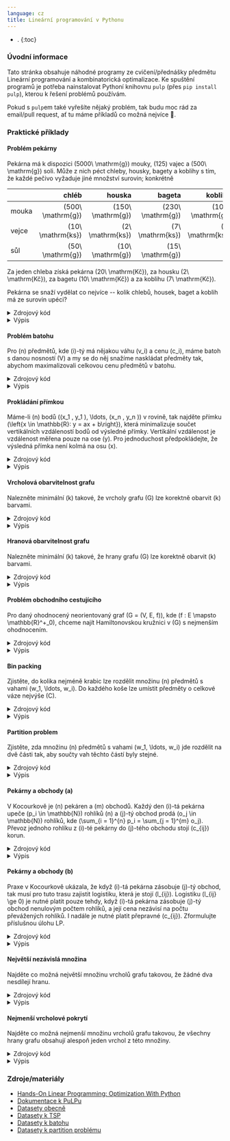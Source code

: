 ```yaml
---
language: cz
title: Lineární programování v Pythonu
---
```



- .
{:toc}

### Úvodní informace
Tato stránka obsahuje náhodné programy ze cvičení/přednášky předmětu Lineární programování a kombinatorická optimalizace. Ke spuštění programů je potřeba nainstalovat Pythoní knihovnu `pulp` (přes `pip install pulp`), kterou k řešení problémů používám.

Pokud s `pulp`em také vyřešíte nějaký problém, tak budu moc rád za email/pull request, ať tu máme příkladů co možná nejvíce 🙂.

### Praktické příklady

#### Problém pekárny
Pekárna má k dispozici \(5000\ \mathrm{g}\) mouky, \(125\) vajec a \(500\ \mathrm{g}\) soli.
Může z nich péct chleby, housky, bagety a koblihy s tím, že každé pečivo vyžaduje jiné množství surovin; konkrétně

|       | chléb               | houska              | bageta              | kobliha             |
| ---   | --:                 | --:                 | --:                 | --:                 |
| mouka | \(500\ \mathrm{g}\) | \(150\ \mathrm{g}\) | \(230\ \mathrm{g}\) | \(100\ \mathrm{g}\) |
| vejce | \(10\ \mathrm{ks}\) | \(2\ \mathrm{ks}\)  | \(7\ \mathrm{ks}\)  | \(1\ \mathrm{ks}\)  |
| sůl   | \(50\ \mathrm{g}\)  | \(10\ \mathrm{g}\)  | \(15\ \mathrm{g}\)  |                     |

Za jeden chleba získá pekárna \(20\ \mathrm{Kč}\), za housku \(2\ \mathrm{Kč}\), za bagetu \(10\ \mathrm{Kč}\) a za koblihu \(7\ \mathrm{Kč}\).

Pekárna se snaží vydělat co nejvíce -- kolik chlebů, housek, baget a koblih má ze surovin upéci?

<details>
	<summary class="code-summary">Zdrojový kód</summary>
	<div markdown="1">
```py
{% include linearni-programovani-v-pythonu/pekarna.py %}```
</div>
</details>

<details>
	<summary class="code-summary">Výpis</summary>
	<div markdown="1">
```
{% include linearni-programovani-v-pythonu/pekarna.out %}```
</div>
</details>

#### Problém batohu
Pro \(n\) předmětů, kde \(i\)-tý má nějakou váhu \(v_i\) a cenu \(c_i\), máme batoh s danou nosností \(V\) a my se do něj snažíme naskládat předměty tak, abychom maximalizovali celkovou cenu předmětů v batohu.

<details>
	<summary class="code-summary">Zdrojový kód</summary>
	<div markdown="1">
```py
{% include linearni-programovani-v-pythonu/batoh.py %}```
</div>
</details>

<details>
	<summary class="code-summary">Výpis</summary>
	<div markdown="1">
```
{% include linearni-programovani-v-pythonu/batoh.out %}```
</div>
</details>

#### Prokládání přímkou

Máme-li \(n\) bodů \((x_1 , y_1 ), \ldots, (x_n , y_n )\) v rovině, tak najděte přímku \(\left\{x \in \mathbb{R}: y = ax + b\right\}\), která minimalizuje součet vertikálních vzdáleností bodů od výsledné přímky. Vertikální vzdálenost je vzdálenost měřena pouze na ose \(y\). Pro jednoduchost předpokládejte, že výsledná přímka není kolmá na osu \(x\).

<details>
	<summary class="code-summary">Zdrojový kód</summary>
	<div markdown="1">
```py
{% include linearni-programovani-v-pythonu/prokladani.py %}```
</div>
</details>

<details>
	<summary class="code-summary">Výpis</summary>
	<div markdown="1">
```
{% include linearni-programovani-v-pythonu/prokladani.out %}```
</div>
</details>

#### Vrcholová obarvitelnost grafu

Nalezněte minimální \(k\) takové, že vrcholy grafu \(G\) lze korektně obarvit \(k\) barvami.

<details>
	<summary class="code-summary">Zdrojový kód</summary>
	<div markdown="1">
```py
{% include linearni-programovani-v-pythonu/obarvitelnost.py %}```
</div>
</details>

<details>
	<summary class="code-summary">Výpis</summary>
	<div markdown="1">
```
{% include linearni-programovani-v-pythonu/obarvitelnost.out %}```
</div>
</details>

#### Hranová obarvitelnost grafu

Nalezněte minimální \(k\) takové, že hrany grafu \(G\) lze korektně obarvit \(k\) barvami.

<details>
	<summary class="code-summary">Zdrojový kód</summary>
	<div markdown="1">
```py
{% include linearni-programovani-v-pythonu/obarvitelnost2.py %}```
</div>
</details>

<details>
	<summary class="code-summary">Výpis</summary>
	<div markdown="1">
```
{% include linearni-programovani-v-pythonu/obarvitelnost2.out %}```
</div>
</details>

#### Problém obchodního cestujícího
Pro daný ohodnocený neorientovaný graf \(G = (V, E, f)\), kde \(f : E \mapsto \mathbb{R}^+_0\), chceme najít Hamiltonovskou kružnici v \(G\) s nejmenším ohodnocením.

<details>
	<summary class="code-summary">Zdrojový kód</summary>
	<div markdown="1">
```py
{% include linearni-programovani-v-pythonu/tsp.py %}```
</div>
</details>

<details>
	<summary class="code-summary">Výpis</summary>
	<div markdown="1">
```
{% include linearni-programovani-v-pythonu/tsp.out %}```
</div>
</details>

#### Bin packing
Zjistěte, do kolika nejméně krabic lze rozdělit množinu \(n\) předmětů s vahami \(w_1, \ldots, w_i\). Do každého koše lze umístit předměty o celkové váze nejvýše \(C\).

<details>
	<summary class="code-summary">Zdrojový kód</summary>
	<div markdown="1">
```py
{% include linearni-programovani-v-pythonu/bin.py %}```
</div>
</details>

<details>
	<summary class="code-summary">Výpis</summary>
	<div markdown="1">
```
{% include linearni-programovani-v-pythonu/bin.out %}```
</div>
</details>

#### Partition problem
Zjistěte, zda množinu \(n\) předmětů s vahami \(w_1, \ldots, w_i\) jde rozdělit na dvě části tak, aby součty vah těchto částí byly stejné.

<details>
	<summary class="code-summary">Zdrojový kód</summary>
	<div markdown="1">
```py
{% include linearni-programovani-v-pythonu/partition.py %}```
</div>
</details>

<details>
	<summary class="code-summary">Výpis</summary>
	<div markdown="1">
```
{% include linearni-programovani-v-pythonu/partition.out %}```
</div>
</details>

#### Pekárny a obchody (a)
V Kocourkově je \(n\) pekáren a \(m\) obchodů. Každý den \(i\)-tá pekárna upeče \(p_i \in \mathbb{N}\) rohlíků \(n\) a \(j\)-tý obchod prodá \(o_j \in \mathbb{N}\) rohlíků, kde \(\sum_{i = 1}^{n} p_i = \sum_{j = 1}^{m} o_j\). Převoz jednoho rohlíku z \(i\)-té pekárny do \(j\)-tého obchodu stojí \(c_{ij}\) korun.

<details>
	<summary class="code-summary">Zdrojový kód</summary>
	<div markdown="1">
```py
{% include linearni-programovani-v-pythonu/ukol01-a.py %}```
</div>
</details>

<details>
	<summary class="code-summary">Výpis</summary>
	<div markdown="1">
```
{% include linearni-programovani-v-pythonu/ukol01-a.out %}```
</div>
</details>

#### Pekárny a obchody (b)
Praxe v Kocourkově ukázala, že když \(i\)-tá pekárna zásobuje \(j\)-tý obchod, tak musí pro tuto trasu zajistit logistiku, která je stojí \(l_{ij}\). Logistiku \(l_{ij} \ge 0\) je nutné platit pouze tehdy, když \(i\)-tá pekárna zásobuje \(j\)-tý obchod nenulovým počtem rohlíků, a její cena nezávisí na počtu převážených rohlíků. I nadále je nutné platit přepravné \(c_{ij}\). Zformulujte příslušnou úlohu LP.

<details>
	<summary class="code-summary">Zdrojový kód</summary>
	<div markdown="1">
```py
{% include linearni-programovani-v-pythonu/ukol01-b.py %}```
</div>
</details>

<details>
	<summary class="code-summary">Výpis</summary>
	<div markdown="1">
```
{% include linearni-programovani-v-pythonu/ukol01-b.out %}```
</div>
</details>

#### Největší nezávislá množina
Najděte co možná největší množinu vrcholů grafu takovou, že žádné dva nesdílejí hranu.

<details>
	<summary class="code-summary">Zdrojový kód</summary>
	<div markdown="1">
```py
{% include linearni-programovani-v-pythonu/max-independent-set.py %}```
</div>
</details>

<details>
	<summary class="code-summary">Výpis</summary>
	<div markdown="1">
```
{% include linearni-programovani-v-pythonu/max-independent-set.out %}```
</div>
</details>

#### Nejmenší vrcholové pokrytí
Najděte co možná nejmenší množinu vrcholů grafu takovou, že všechny hrany grafu obsahují alespoň jeden vrchol z této množiny.

<details>
	<summary class="code-summary">Zdrojový kód</summary>
	<div markdown="1">
```py
{% include linearni-programovani-v-pythonu/min-vertex-cover.py %}```
</div>
</details>

<details>
	<summary class="code-summary">Výpis</summary>
	<div markdown="1">
```
{% include linearni-programovani-v-pythonu/min-vertex-cover.out %}```
</div>
</details>


### Zdroje/materiály
- [Hands-On Linear Programming: Optimization With Python](https://realpython.com/linear-programming-python/)
- [Dokumentace k PuLPu](https://coin-or.github.io/pulp/)
- [Datasety obecně](https://people.sc.fsu.edu/~jburkardt/datasets/)
- [Datasety k TSP](https://people.sc.fsu.edu/~jburkardt/datasets/tsp/tsp.html)
- [Datasety k batohu](https://people.sc.fsu.edu/~jburkardt/datasets/knapsack_01/knapsack_01.html)
- [Datasety k partition problému](https://people.sc.fsu.edu/~jburkardt/datasets/partition_problem/partition_problem.html)
